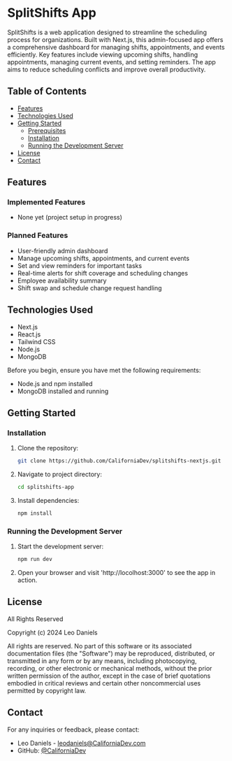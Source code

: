 # SplitShifts App

SplitShifts is a web application designed to streamline the scheduling process for organizations. Built with Next.js, this admin-focused app offers a comprehensive dashboard for managing shifts, appointments, and events efficiently. Key features include viewing upcoming shifts, handling appointments, managing current events, and setting reminders. The app aims to reduce scheduling conflicts and improve overall productivity.

## Table of Contents

- [Features](#features)
- [Technologies Used](#technologies-used)
- [Getting Started](#getting-started)
  - [Prerequisites](#prerequisites)
  - [Installation](#installation)
  - [Running the Development Server](#running-the-development-server)
- [License](#license)
- [Contact](#contact)

## Features

### Implemented Features

- None yet (project setup in progress)

### Planned Features

- User-friendly admin dashboard
- Manage upcoming shifts, appointments, and current events
- Set and view reminders for important tasks
- Real-time alerts for shift coverage and scheduling changes
- Employee availability summary
- Shift swap and schedule change request handling

## Technologies Used

- Next.js
- React.js
- Tailwind CSS
- Node.js
- MongoDB

Before you begin, ensure you have met the following requirements:
- Node.js and npm installed
- MongoDB installed and running

## Getting Started

### Installation

1. Clone the repository:
   ```bash
   git clone https://github.com/CaliforniaDev/splitshifts-nextjs.git

2. Navigate to project directory:
    ```bash 
    cd splitshifts-app

3. Install dependencies:
    ```bash
    npm install

### Running the Development Server

1. Start the development server:
    ```bash
    npm run dev

2. Open your browser and visit 'http://locolhost:3000' to see the app in action.

## License

All Rights Reserved

Copyright (c) 2024 Leo Daniels

All rights are reserved. No part of this software or its associated documentation files (the "Software") may be reproduced, distributed, or transmitted in any form or by any means, including photocopying, recording, or other electronic or mechanical methods, without the prior written permission of the author, except in the case of brief quotations embodied in critical reviews and certain other noncommercial uses permitted by copyright law.

## Contact

For any inquiries or feedback, please contact:
- Leo Daniels - [leodaniels@CaliforniaDev.com](mailto:leodaniels@californiadev.com)
- GitHub: [@CaliforniaDev](https://github.com/CaliforniaDev)
